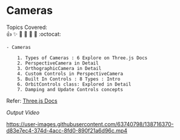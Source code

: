 # Cameras

  Topics Covered: <br> 
  :+1: :sparkles: :camel: :tada:
:rocket: :metal: :octocat: <br>

    - Cameras 
    
        1. Types of Cameras : 6 Explore on Three.js Docs
        2. PerspectiveCamera in Detail
        3. OrthographicCamera in Detail
        4. Custom Controls in PerspectiveCamera
        5. Built In Controls : 8 Types : Intro
        6. OrbitControls class: Explored in Detail
        7. Damping and Update Controls concepts
 
 Refer: [Three.js Docs](https://threejs.org/docs/index.html?q=camera#api/en/cameras/Camera)
     
*Output Video*

https://user-images.githubusercontent.com/63740798/138716370-d83e7ec4-374d-4acc-8fd0-890f21a6d96c.mp4

